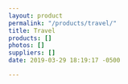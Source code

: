 ```yaml
---
layout: product
permalink: "/products/travel/"
title: Travel
products: []
photos: []
suppliers: []
date: 2019-03-29 18:19:17 -0500

---
```

